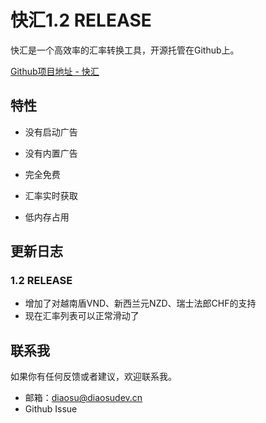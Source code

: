 # 快汇1.2 RELEASE

快汇是一个高效率的汇率转换工具，开源托管在Github上。

[Github项目地址 - 快汇](https://github.com/DannyDiao/KuaiHui)



## 特性

- 没有启动广告

- 没有内置广告

- 完全免费

- 汇率实时获取

- 低内存占用

## 更新日志
  ### 1.2 RELEASE
  - 增加了对越南盾VND、新西兰元NZD、瑞士法郎CHF的支持
  - 现在汇率列表可以正常滑动了

## 联系我
  如果你有任何反馈或者建议，欢迎联系我。
  - 邮箱：diaosu@diaosudev.cn
  - Github Issue





